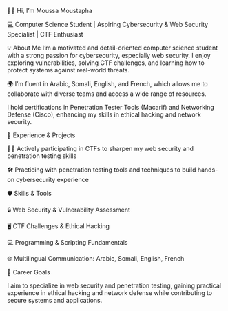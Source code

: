 🙋‍♂️ Hi, I’m Moussa Moustapha

💻 Computer Science Student | Aspiring Cybersecurity & Web Security Specialist | CTF Enthusiast

💡 About Me
I’m a motivated and detail-oriented computer science student with a strong passion for cybersecurity, especially web security. I enjoy exploring vulnerabilities, solving CTF challenges, and learning how to protect systems against real-world threats. 

🌍 I’m fluent in Arabic, Somali, English, and French, which allows me to collaborate with diverse teams and access a wide range of resources. 

I hold certifications in Penetration Tester Tools (Macarif) and Networking Defense (Cisco), enhancing my skills in ethical hacking and network security.

📂 Experience & Projects

🕵️‍♂️ Actively participating in CTFs to sharpen my web security and penetration testing skills

🛠 Practicing with penetration testing tools and techniques to build hands-on cybersecurity experience

🛡 Skills & Tools

🔒 Web Security & Vulnerability Assessment

🖥 CTF Challenges & Ethical Hacking

💻 Programming & Scripting Fundamentals

🌐 Multilingual Communication: Arabic, Somali, English, French

🎯 Career Goals

I aim to specialize in web security and penetration testing, gaining practical experience in ethical hacking and network defense while contributing to secure systems and applications.
